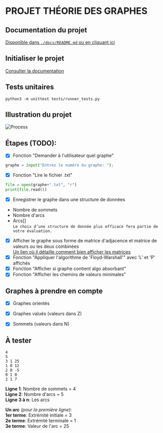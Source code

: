 # PROJET THÉORIE DES GRAPHES

## Documentation du projet
[Disponible dans `./docs/README.md` ou en cliquant ici](/docs/README.md)

## Initialiser le projet
[Consulter la documentation](/docs/README.md)

## Tests unitaires
`python3 -m unittest tests/runner_tests.py`

## Illustration du projet
![Process](https://user-images.githubusercontent.com/19282069/95011857-15e00100-0634-11eb-9ca7-564b3127709c.png)

## Étapes (TODO): 
- [X] Fonction "Demander à l'utilisateur quel graphe"    
```python
graphe = input("Entrez le numéro du graphe: "); 
```    
- [X] Fonction "Lire le fichier .txt"    
```python
file = open(graphe+".txt", "r")
print(file.read())
```     
- [X] Enregistrer le graphe dans une structure de données    
* Nombre de sommets      
* Nombre d'arcs     
* Arcs[]      
`Le choix d’une structure de donnée plus efficace fera partie de votre évaluation.`      
- [X] Afficher le graphe sous forme de matrice d'adjacence et matrice de valeurs ou les deux combinées     
[Un lien où il détaille comment bien afficher les matrices](http://math.mad.free.fr/depot/numpy/base.html)      
- [X] Fonction "Appliquer l'algorithme de 'Floyd-Warshall'" avec 'L' et 'P' affichés     
- [X] Fonction "Afficher si graphe contient algo absorbant"     
- [X] Fonction "Afficher les chemins de valeurs minimales"   

## Graphes à prendre en compte     
- [X] Graphes orientés      
- [X] Graphes valués (valeurs dans Z)    
- [X] Sommets (valeurs dans N)    


## À tester     
```    
4
5
3 1 25
1 0 12
2 0 -5
0 1 0
2 1 7
```     

**Ligne 1**: Nombre de sommets = 4         
**Ligne 2**: Nombre d'arcs = 5     
**Ligne 3 à n**: Les arcs     

**Un arc** *(pour la première ligne)*:      
**1er terme**: Extrémité initiale = 3     
**2e terme**: Extrémité terminale = 1       
**3e terme**: Valeur de l'arc = 25      
